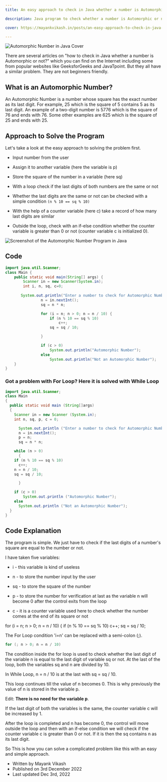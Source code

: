 ```yaml
---
title: An easy approach to check in Java whether a number is Automorphic or not

description: Java program to check whether a number is Automorphic or not.

cover: https://mayankvikash.in/posts/an-easy-approach-to-check-in-java-whether-a-number-is-automorphic-or-not/Automorphic-number-in-java.webp

---
```

![Automorphic Number in Java Cover](https://mayankvikash.in/posts/an-easy-approach-to-check-in-java-whether-a-number-is-automorphic-or-not/Automorphic-number-in-java.webp)

There are several articles on "how to check in Java whether a number is Automorphic or not?" which you can find on the Internet including some from popular websites like GeeksforGeeks and JavaTpoint. But they all have a similar problem. They are not beginners friendly.

## What is an Automorphic Number?

An Automorphic Number is a number whose square has the exact number as its last digit. For example, 25 which is the square of 5 contains 5 as its last digit. An example of a two-digit number is 5776 which is the square of 76 and ends with 76. Some other examples are 625 which is the square of 25 and ends with 25.

## Approach to Solve the Program

Let's take a look at the easy approach to solving the problem first.

*   Input number from the user
    
*   Assign it to another variable (here the variable is p)
    
*   Store the square of the number in a variable (here sq)
    
*   With a loop check if the last digits of both numbers are the same or not
    
*   Whether the last digits are the same or not can be checked with a simple condition `(n % 10 == sq % 10)`
    
*   With the help of a counter variable (here c) take a record of how many last digits are similar
    
*   Outside the loop, check with an if-else condition whether the counter variable is greater than 0 or not (counter variable c is initialized 0).
    

![Screenshot of the Automorphic Number Program in Java](https://mayankvikash.in/posts/an-easy-approach-to-check-in-java-whether-a-number-is-automorphic-or-not/automorphic-number-screenshot-of-the-code.webp)

## Code

```java
import java.util.Scanner;
class Main {
    public static void main(String[] args) {
        Scanner in = new Scanner(System.in);
        int i, n, sq, c=0;
        
       System.out.println("Enter a number to check for Automorphic Number");
                n = in.nextInt();
                sq = n * n;

                for (i = n; n > 0; n = n / 10) {
                    if (n % 10 == sq % 10)
                        c++;
                    sq = sq / 10;

                }

                if (c > 0)
                    System.out.println("Automorphic Number");
                else
                    System.out.println("Not an Automorphic Number");
    }
}
```

### Got a problem with For Loop? Here it is solved with While Loop

```java
import java.util.Scanner;
class Main
{
  public static void main (String[]args)
  {
    Scanner in = new Scanner (System.in);
    int n, sq, p, c = 0;

      System.out.println ("Enter a number to check for Automorphic Number");
      n = in.nextInt();
      p = n;
      sq = n * n;

    while (n > 0)
      {
	if (n % 10 == sq % 10)
	  c++;
	n = n / 10;
	sq = sq / 10;

      }

    if (c > 0)
        System.out.println ("Automorphic Number");
    else
      System.out.println ("Not an Automorphic Number");
  }
}
```

## Code Explanation

The program is simple. We just have to check if the last digits of a number's square are equal to the number or not.

I have taken five variables:

*   i - this variable is kind of useless
    
*   n - to store the number input by the user
    
*   sq - to store the square of the number
    
*   p - to store the number for verification at last as the variable n will become 0 after the control exits from the loop
    
*   c - it is a counter variable used here to check whether the number comes at the end of its square or not
    

for (i = n; n &gt; 0; n = n / 10) { if (n % 10 == sq % 10) c++; sq = sq / 10;

The For Loop condition 'i=n' can be replaced with a semi-colon (;).

```java
for (; n > 0; n = n / 10)
```

The condition inside the for loop is used to check whether the last digit of the variable n is equal to the last digit of variable sq or not. At the last of the loop, both the variables sq and n are divided by 10.

In While Loop, n = n / 10 is at the last with sq = sq / 10.

This loop continues till the value of n becomes 0. This is why previously the value of n is stored in the variable p.

Edit: **There is no need for the variable p**.

If the last digit of both the variables is the same, the counter variable c will be increased by 1.

After the loop is completed and n has become 0, the control will move outside the loop and then with an if-else condition we will check if the counter variable c is greater than 0 or not. If it is then the sq contains n as its last digit.

So This is how you can solve a complicated problem like this with an easy and simple approach.

- Written by Mayank Vikash
- Published on 3rd December 2022
- Last updated Dec 3rd, 2022
